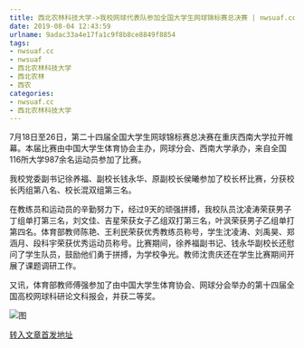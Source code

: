 ```yaml
---
title: 西北农林科技大学->我校网球代表队参加全国大学生网球锦标赛总决赛 | nwsuaf.cc
date: 2019-08-04 12:43:59
urlname: 9adac33a4e17fa1c9f8b8ce8849f8854
tags: 
- nwsuaf.cc
- nwsuaf
- 西北农林科技大学
- 西北农林
- 西农
categories:
- nwsuaf.cc
- 西北农林科技大学
---
```



7月18日至26日，第二十四届全国大学生网球锦标赛总决赛在重庆西南大学拉开帷幕。本届比赛由中国大学生体育协会主办，网球分会、西南大学承办，来自全国116所大学987余名运动员参加了比赛。

我校党委副书记徐养福、副校长钱永华、原副校长侯曦参加了校长杯比赛，分获校长丙组第八名、校长混双组第三名。

在教练员和运动员的辛勤努力下，经过9天的顽强拼搏，我校队员沈凌涛荣获男子丁组单打第三名，刘文佳、吉星荣获女子乙组双打第三名，叶沨荣获男子乙组单打第四名。体育部教师陈艳、王利民荣获优秀教练员称号，学生沈凌涛、刘禹昊、郑涵月、段科宇荣获优秀运动员称号。比赛期间，徐养福副书记、钱永华副校长还慰问了学生队员，鼓励他们勇于拼搏，为学校争光。教师沈贵庆还在学生比赛期间开展了课题调研工作。

又讯，体育部教师傅强参加了由中国大学生体育协会、网球分会举办的第十四届全国高校网球科研论文科报会，并获二等奖。



![图](https://news.nwsuaf.edu.cn/images/content/2019-08/20190804110053208695.jpg)

[转入文章首发地址](https://news.nwsuaf.edu.cn/xnxw/91247.htm)